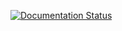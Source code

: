 [![Documentation Status](https://readthedocs.org/projects/pndniworkflows/badge/?version=latest)](https://pndniworkflows.readthedocs.io/en/latest/?badge=latest)
